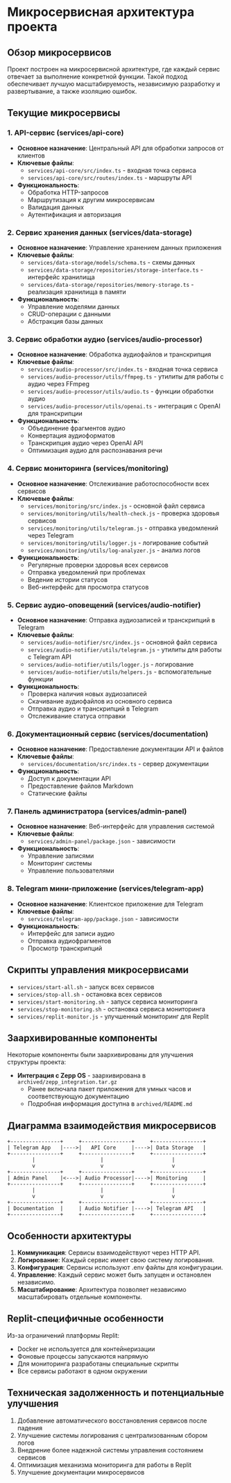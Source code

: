 # Микросервисная архитектура проекта

## Обзор микросервисов

Проект построен на микросервисной архитектуре, где каждый сервис отвечает за выполнение конкретной функции. Такой подход обеспечивает лучшую масштабируемость, независимую разработку и развертывание, а также изоляцию ошибок.

## Текущие микросервисы

### 1. API-сервис (services/api-core)
- **Основное назначение**: Центральный API для обработки запросов от клиентов
- **Ключевые файлы**: 
  - `services/api-core/src/index.ts` - входная точка сервиса
  - `services/api-core/src/routes/index.ts` - маршруты API
- **Функциональность**:
  - Обработка HTTP-запросов
  - Маршрутизация к другим микросервисам
  - Валидация данных
  - Аутентификация и авторизация

### 2. Сервис хранения данных (services/data-storage)
- **Основное назначение**: Управление хранением данных приложения
- **Ключевые файлы**:
  - `services/data-storage/models/schema.ts` - схемы данных
  - `services/data-storage/repositories/storage-interface.ts` - интерфейс хранилища
  - `services/data-storage/repositories/memory-storage.ts` - реализация хранилища в памяти
- **Функциональность**:
  - Управление моделями данных
  - CRUD-операции с данными
  - Абстракция базы данных

### 3. Сервис обработки аудио (services/audio-processor)
- **Основное назначение**: Обработка аудиофайлов и транскрипция
- **Ключевые файлы**:
  - `services/audio-processor/src/index.ts` - входная точка сервиса
  - `services/audio-processor/utils/ffmpeg.ts` - утилиты для работы с аудио через FFmpeg
  - `services/audio-processor/utils/audio.ts` - функции обработки аудио
  - `services/audio-processor/utils/openai.ts` - интеграция с OpenAI для транскрипции
- **Функциональность**:
  - Объединение фрагментов аудио
  - Конвертация аудиоформатов
  - Транскрипция аудио через OpenAI API
  - Оптимизация аудио для распознавания речи

### 4. Сервис мониторинга (services/monitoring)
- **Основное назначение**: Отслеживание работоспособности всех сервисов
- **Ключевые файлы**:
  - `services/monitoring/src/index.js` - основной файл сервиса
  - `services/monitoring/utils/health-check.js` - проверка здоровья сервисов
  - `services/monitoring/utils/telegram.js` - отправка уведомлений через Telegram
  - `services/monitoring/utils/logger.js` - логирование событий
  - `services/monitoring/utils/log-analyzer.js` - анализ логов
- **Функциональность**:
  - Регулярные проверки здоровья всех сервисов
  - Отправка уведомлений при проблемах
  - Ведение истории статусов
  - Веб-интерфейс для просмотра статусов

### 5. Сервис аудио-оповещений (services/audio-notifier)
- **Основное назначение**: Отправка аудиозаписей и транскрипций в Telegram
- **Ключевые файлы**:
  - `services/audio-notifier/src/index.js` - основной файл сервиса
  - `services/audio-notifier/utils/telegram.js` - утилиты для работы с Telegram API
  - `services/audio-notifier/utils/logger.js` - логирование
  - `services/audio-notifier/utils/helpers.js` - вспомогательные функции
- **Функциональность**:
  - Проверка наличия новых аудиозаписей
  - Скачивание аудиофайлов из основного сервиса
  - Отправка аудио и транскрипций в Telegram
  - Отслеживание статуса отправки

### 6. Документационный сервис (services/documentation)
- **Основное назначение**: Предоставление документации API и файлов
- **Ключевые файлы**:
  - `services/documentation/src/index.ts` - сервер документации
- **Функциональность**:
  - Доступ к документации API
  - Предоставление файлов Markdown
  - Статические файлы

### 7. Панель администратора (services/admin-panel)
- **Основное назначение**: Веб-интерфейс для управления системой
- **Ключевые файлы**:
  - `services/admin-panel/package.json` - зависимости
- **Функциональность**:
  - Управление записями
  - Мониторинг системы
  - Управление пользователями

### 8. Telegram мини-приложение (services/telegram-app)
- **Основное назначение**: Клиентское приложение для Telegram
- **Ключевые файлы**:
  - `services/telegram-app/package.json` - зависимости
- **Функциональность**:
  - Интерфейс для записи аудио
  - Отправка аудиофрагментов
  - Просмотр транскрипций

## Скрипты управления микросервисами

- `services/start-all.sh` - запуск всех сервисов
- `services/stop-all.sh` - остановка всех сервисов
- `services/start-monitoring.sh` - запуск сервиса мониторинга
- `services/stop-monitoring.sh` - остановка сервиса мониторинга
- `services/replit-monitor.js` - улучшенный мониторинг для Replit

## Заархивированные компоненты

Некоторые компоненты были заархивированы для улучшения структуры проекта:

- **Интеграция с Zepp OS** - заархивирована в `archived/zepp_integration.tar.gz`
  - Ранее включала пакет приложения для умных часов и соответствующую документацию
  - Подробная информация доступна в `archived/README.md`

## Диаграмма взаимодействия микросервисов

```
+----------------+     +----------------+     +----------------+
| Telegram App   |---->|   API Core     |---->| Data Storage   |
+----------------+     +----------------+     +----------------+
        |                     |                      |
        v                     v                      v
+----------------+     +----------------+     +----------------+
| Admin Panel    |<--->| Audio Processor|---->| Monitoring     |
+----------------+     +----------------+     +----------------+
        |                     |                      |
        v                     v                      v
+----------------+     +----------------+     +----------------+
| Documentation  |     | Audio Notifier |---->| Telegram API   |
+----------------+     +----------------+     +----------------+
```

## Особенности архитектуры

1. **Коммуникация**: Сервисы взаимодействуют через HTTP API.
2. **Логирование**: Каждый сервис имеет свою систему логирования.
3. **Конфигурация**: Сервисы используют .env файлы для конфигурации.
4. **Управление**: Каждый сервис может быть запущен и остановлен независимо.
5. **Масштабирование**: Архитектура позволяет независимо масштабировать отдельные компоненты.

## Replit-специфичные особенности

Из-за ограничений платформы Replit:
- Docker не используется для контейнеризации
- Фоновые процессы запускаются напрямую
- Для мониторинга разработаны специальные скрипты
- Все сервисы работают в одном окружении

## Техническая задолженность и потенциальные улучшения

1. Добавление автоматического восстановления сервисов после падения
2. Улучшение системы логирования с централизованным сбором логов
3. Внедрение более надежной системы управления состоянием сервисов
4. Оптимизация механизма мониторинга для работы в Replit
5. Улучшение документации микросервисов